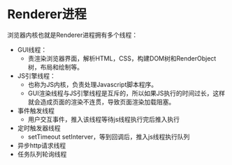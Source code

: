 # Renderer进程

浏览器内核也就是Renderer进程拥有多个线程：

- GUI线程：
  - 责渲染浏览器界面，解析HTML，CSS，构建DOM树和RenderObject树，布局和绘制等。
- JS引擎线程：
  - 也称为JS内核，负责处理Javascript脚本程序。
  - GUI渲染线程与JS引擎线程是互斥的，所以如果JS执行的时间过长，这样就会造成页面的渲染不连贯，导致页面渲染加载阻塞。
- 事件触发线程
  - 用户交互事件，推入该线程等待js线程执行完后推入执行
- 定时触发器线程
  - setTimeout setInterver，等到回调后，推入js线程执行队列
- 异步http请求线程
- 任务队列轮询线程